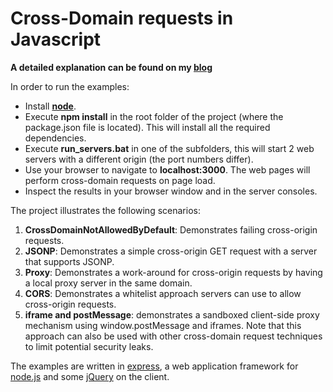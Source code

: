 Cross-Domain requests in Javascript
===============================================

**A detailed explanation can be found on my [blog](http://jvaneyck.wordpress.com/2013/12/22/cross-domain-requests-in-javascript/)**

In order to run the examples:

* Install **[node](http://nodejs.org/download/)**.
* Execute **npm install** in the root folder of the project (where the package.json file is located). This will install all the required dependencies.
* Execute **run_servers.bat** in one of the subfolders, this will start 2 web servers with a different origin (the port numbers differ).
* Use your browser to navigate to **localhost:3000**. The web pages will perform cross-domain requests on page load.
* Inspect the results in your browser window and in the server consoles.

The project illustrates the following scenarios:

1. **CrossDomainNotAllowedByDefault**: Demonstrates failing cross-origin requests.
2. **JSONP**: Demonstrates a simple cross-origin GET request with a server that supports JSONP.
3. **Proxy**: Demonstrates a work-around for cross-origin requests by having a local proxy server in the same domain.
4. **CORS**: Demonstrates a whitelist approach servers can use to allow cross-origin requests.
5. **iframe and postMessage**: demonstrates a sandboxed client-side proxy mechanism using window.postMessage and iframes. Note that this approach can also be used with other cross-domain request techniques to limit potential security leaks.

The examples are written in [express](http://expressjs.com/), a web application framework for [node.js](http://nodejs.org/) and some [jQuery](http://jquery.com/) on the client.